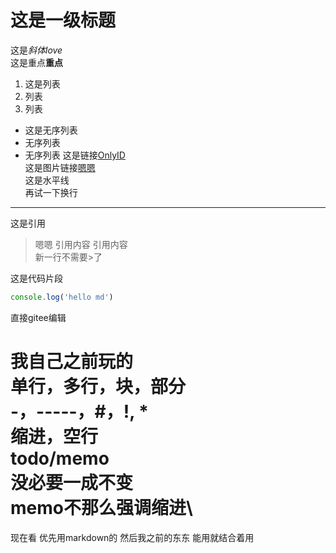 # 这是一级标题
这是*斜体love*\
这是重点**重点**
1. 这是列表
2. 列表
3. 列表
* 这是无序列表
* 无序列表
* 无序列表
这是链接[OnlyID](https://onlyid.net)\
这是图片链接[嗯嗯](https://static.onlyid.net/onlyid-main/img/demo1.e0e624a.png)\
这是水平线\
再试一下换行
---
这是引用
> 嗯嗯 引用内容 引用内容\
新一行不需要>了

这是代码片段
```javascript
console.log('hello md')
```

直接gitee编辑

我自己之前玩的\
单行，多行，块，部分\
-，-----，#，!, *\
缩进，空行\
todo/memo\
没必要一成不变\
memo不那么强调缩进\
=======

现在看 优先用markdown的 然后我之前的东东 能用就结合着用

